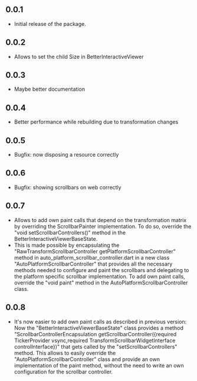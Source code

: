 ## 0.0.1

* Initial release of the package.

## 0.0.2

* Allows to set the child Size in BetterInteractiveViewer

## 0.0.3

* Maybe better documentation

## 0.0.4

* Better performance while rebuilding due to transformation changes

## 0.0.5

* Bugfix: now disposing a resource correctly

## 0.0.6

* Bugfix: showing scrollbars on web correctly

## 0.0.7

* Allows to add own paint calls that depend on the transformation matrix by overriding the ScrollbarPainter
  implementation. To do so, override the "void setScrollbarControllers()" method in the
  BetterInteractiveViewerBaseState.
* This is made possible by encapsulating the "RawTransformScrollbarController getPlatformScrollbarController" method in
  auto_platform_scrollbar_controller.dart in a new class "AutoPlatformScrollbarController" that provides all the
  necessary methods needed to configure and paint the scrollbars and delegating to the platform specific scrollbar
  implementation. To add own paint calls, override the "void paint" method in the AutoPlatformScrollbarController class.

## 0.0.8

* It's now easier to add own paint calls as described in previous version:
  Now the "BetterInteractiveViewerBaseState" class provides a method "ScrollbarControllerEncapsulation
  getScrollbarController({required TickerProvider vsync,required TransformScrollbarWidgetInterface controlInterface})" 
  that gets called by the "setScrollbarControllers" method. This
  allows to easily override the "AutoPlatformScrollbarController" class and provide an own implementation of the paint
  method, without the need to write an own configuration for the scrollbar controller.
